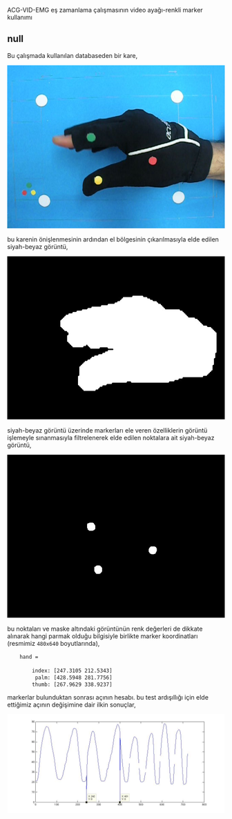 ACG-VID-EMG eş zamanlama çalışmasının video ayağı-renkli marker kullanımı

## null

Bu çalışmada kullanılan databaseden bir kare,

![db](https://github.com/19bal/heg/raw/master/elhizi/img/db_marker_renkli.jpg)

bu karenin önişlenmesinin ardından el bölgesinin çıkarılmasıyla elde edilen siyah-beyaz görüntü,

![bw](https://github.com/19bal/heg/raw/master/elhizi/img/db_marker_renkli_bw.jpg)

siyah-beyaz görüntü üzerinde markerları ele veren özelliklerin görüntü işlemeyle sınanmasıyla filtrelenerek 
elde edilen noktalara ait siyah-beyaz görüntü,

![points](https://github.com/19bal/heg/raw/master/elhizi/img/db_marker_renkli_points.jpg)

bu noktaları ve maske altındaki görüntünün renk değerleri de dikkate alınarak hangi parmak olduğu
bilgisiyle birlikte marker koordinatları (resmimiz `480x640` boyutlarında),

		hand = 

			index: [247.3105 212.5343]
			 palm: [428.5948 281.7756]
			thumb: [267.9629 338.9237]

markerlar bulunduktan sonrası açının hesabı. bu test ardışıllığı için elde ettiğimiz açının değişimine dair ilkin sonuçlar,

![alpha](https://github.com/19bal/heg/raw/master/elhizi/img/renkli_marker_alpha.jpg)
